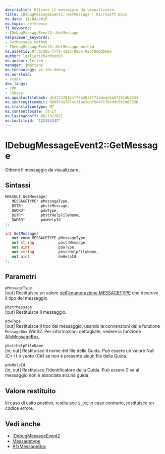 ```yaml
---
description: Ottiene il messaggio da visualizzare.
title: IDebugMessageEvent2::GetMessage | Microsoft Docs
ms.date: 11/04/2016
ms.topic: reference
f1_keywords:
- IDebugMessageEvent2::GetMessage
helpviewer_keywords:
- GetMessage method
- IDebugMessageEvent2::GetMessage method
ms.assetid: 9fca7285-f7f1-422d-8565-92bf0e0db60a
author: leslierichardson95
ms.author: lerich
manager: jmartens
ms.technology: vs-ide-debug
ms.workload:
- vssdk
dev_langs:
- CPP
- CSharp
ms.openlocfilehash: d1427478154f73b3031f733deda5b07281db2833
ms.sourcegitcommit: 68897da7d74c31ae1ebf5d47c7b5ddc9b108265b
ms.translationtype: MT
ms.contentlocale: it-IT
ms.lasthandoff: 08/13/2021
ms.locfileid: "122153342"
---
```

# <a name="idebugmessageevent2getmessage"></a>IDebugMessageEvent2::GetMessage
Ottiene il messaggio da visualizzare.

## <a name="syntax"></a>Sintassi

```cpp
HRESULT GetMessage( 
   MESSAGETYPE* pMessageType,
   BSTR*        pbstrMessage,
   DWORD*       pdwType,
   BSTR*        pbstrHelpFileName,
   DWORD*       pdwHelpId
);
```

```csharp
int GetMessage( 
   out enum_MESSAGETYPE pMessageType,
   out string           pbstrMessage,
   out uint             pdwType,
   out string           pbstrHelpFileName,
   out uint             dwHelpId
);
```

## <a name="parameters"></a>Parametri
`pMessageType`\
[out] Restituisce un valore [dell'enumerazione MESSAGETYPE](../../../extensibility/debugger/reference/messagetype.md) che descrive il tipo del messaggio.

`pbstrMessage`\
[out] Restituisce il messaggio.

`pdwType`\
[out] Restituisce il tipo del messaggio, usando le convenzioni della funzione `MessageBox` Win32. Per informazioni dettagliate, vedere la funzione [AfxMessageBox.](/cpp/mfc/reference/cstring-formatting-and-message-box-display#afxmessagebox)

`pbstrHelpFileName`\
[in, out] Restituisce il nome del file della Guida. Può essere un valore Null (C++) o vuoto (C#) se non è presente alcun file della Guida.

`pdwHelpId`\
[in, out] Restituisce l'identificatore della Guida. Può essere 0 se al messaggio non è associata alcuna guida.

## <a name="return-value"></a>Valore restituito
 In caso di esito positivo, restituisce `S_OK`; in caso contrario, restituisce un codice errore.

## <a name="see-also"></a>Vedi anche
- [IDebugMessageEvent2](../../../extensibility/debugger/reference/idebugmessageevent2.md)
- [Messagetype](../../../extensibility/debugger/reference/messagetype.md)
- [AfxMessageBox](/cpp/mfc/reference/cstring-formatting-and-message-box-display#afxmessagebox)
